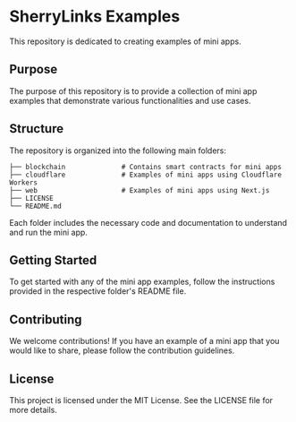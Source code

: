 # SherryLinks Examples

This repository is dedicated to creating examples of mini apps.

## Purpose

The purpose of this repository is to provide a collection of mini app examples that demonstrate various functionalities and use cases.

## Structure

The repository is organized into the following main folders:

```
├── blockchain              # Contains smart contracts for mini apps
├── cloudflare              # Examples of mini apps using Cloudflare Workers
├── web                     # Examples of mini apps using Next.js
├── LICENSE
└── README.md
```

Each folder includes the necessary code and documentation to understand and run the mini app.

## Getting Started

To get started with any of the mini app examples, follow the instructions provided in the respective folder's README file.

## Contributing

We welcome contributions! If you have an example of a mini app that you would like to share, please follow the contribution guidelines.

## License

This project is licensed under the MIT License. See the LICENSE file for more details.
